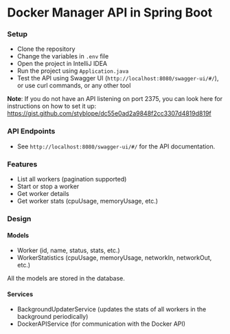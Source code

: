 # Docker Manager API in Spring Boot

### Setup
- Clone the repository
- Change the variables in `.env` file
- Open the project in IntelliJ IDEA
- Run the project using `Application.java`
- Test the API using Swagger UI (`http://localhost:8080/swagger-ui/#/`), or use curl commands, or any other tool

**Note**: If you do not have an API listening on port 2375, you can look here for instructions on how to set it up: https://gist.github.com/styblope/dc55e0ad2a9848f2cc3307d4819d819f

### API Endpoints
- See `http://localhost:8080/swagger-ui/#/` for the API documentation.

### Features
- List all workers (pagination supported)
- Start or stop a worker
- Get worker details
- Get worker stats (cpuUsage, memoryUsage, etc.)

### Design
#### Models
- Worker (id, name, status, stats, etc.)
- WorkerStatistics (cpuUsage, memoryUsage, networkIn, networkOut, etc.)

All the models are stored in the database.

#### Services
- BackgroundUpdaterService (updates the stats of all workers in the background periodically)
- DockerAPIService (for communication with the Docker API)